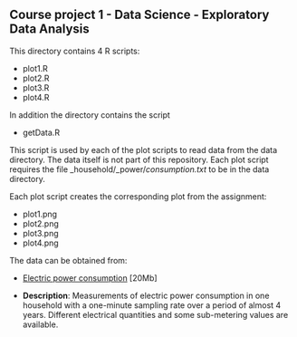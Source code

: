 ## Course project 1 - Data Science - Exploratory Data Analysis

This directory contains 4 R scripts:
* plot1.R
* plot2.R
* plot3.R
* plot4.R

In addition the directory contains the script
* getData.R

This script is used by each of the plot scripts to read data from the data directory.
The data itself is not part of this repository. Each plot script requires the file
_household/_power/_consumption.txt_ to be in the data directory.

Each plot script creates the corresponding plot from the assignment:
* plot1.png
* plot2.png
* plot3.png
* plot4.png

The data can be obtained from:

* <a href="https://d396qusza40orc.cloudfront.net/exdata%2Fdata%2Fhousehold_power_consumption.zip">Electric power consumption</a> [20Mb]

* <b>Description</b>: Measurements of electric power consumption in
one household with a one-minute sampling rate over a period of almost
4 years. Different electrical quantities and some sub-metering values
are available.


